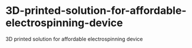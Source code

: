 # 3D-printed-solution-for-affordable-electrospinning-device
3D printed solution for affordable electrospinning device
